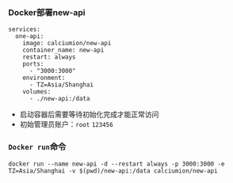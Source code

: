 ### Docker部署new-api

```
services:
  one-api:
    image: calciumion/new-api
    container_name: new-api
    restart: always
    ports:
      - "3000:3000"
    environment:
      - TZ=Asia/Shanghai
    volumes:
      - ./new-api:/data
```

- 启动容器后需要等待初始化完成才能正常访问
- 初始管理员账户：`root` `123456`

### `Docker run`命令

```
docker run --name new-api -d --restart always -p 3000:3000 -e TZ=Asia/Shanghai -v $(pwd)/new-api:/data calciumion/new-api
```
